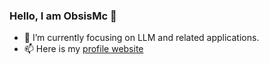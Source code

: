 ### Hello, I am ObsisMc 🤝

<!-- <img align="right" src="https://github-readme-stats.vercel.app/api?username=obsismc&&count_private=true&theme=react&show_icons=True)](https://github.com/anuraghazra/github-readme-stats">
-->
- 🔭 I’m currently focusing on LLM and related applications.
- 📫 Here is my [profile website](https://obsismc.github.io/)
<!--
- 👯 I’m looking to collaborate on ...
- 🤔 I’m looking for help with ...
- 💬 Ask me about ...
- 📫 How to reach me: ...
- 😄 Pronouns: ...
- ⚡ Fun fact: ...
-->


